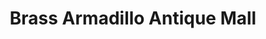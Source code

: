 ---
title: "Brass Armadillo Antique Mall"
url: /grain-valley/brass-armadillo-antique-mall/
shop: Antiquitäten
---